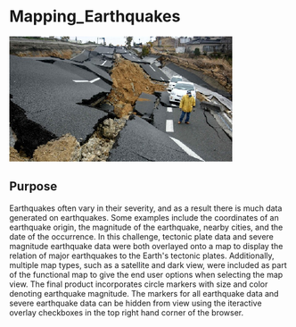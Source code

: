 # Mapping_Earthquakes

![bs](https://github.com/Mots94/Mapping_Earthquakes/blob/main/Earthquake_Challenge/static/images/broken_street.png)

## Purpose
Earthquakes often vary in their severity, and as a result there is much data generated on earthquakes.  Some examples include the coordinates of an earthquake origin, the magnitude of the earthquake, nearby cities, and the date of the occurrence. In this challenge, tectonic plate data and severe magnitude earthquake data were both overlayed onto a map to display the relation of major earthquakes to the Earth's tectonic plates.  Additionally, multiple map types, such as a satellite and dark view, were included as part of the functional map to give the end user options when selecting the map view.  The final product incorporates circle markers with size and color denoting earthquake magnitude.  The markers for all earthquake data and severe earthquake data can be hidden from view using the iteractive overlay checkboxes in the top right hand corner of the browser.